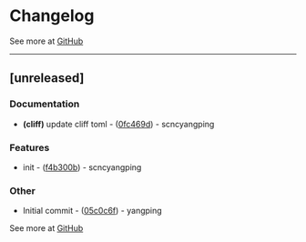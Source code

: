 # Changelog

See more at [GitHub](https://github.com/pesgel/genesis)

---
## [unreleased]

### Documentation

- **(cliff)** update cliff toml - ([0fc469d](https://github.com/pesgel/genesis/commit/0fc469d590cfb99f56131a3ac08706b1ed1bb98b)) - scncyangping

### Features

- init - ([f4b300b](https://github.com/pesgel/genesis/commit/f4b300b3d8aa3a2f834ffa2346a510fa06aa8ec1)) - scncyangping

### Other

- Initial commit - ([05c0c6f](https://github.com/pesgel/genesis/commit/05c0c6fefb3f0fa2683e354ed0002ceb26a3cda7)) - yangping

See more at [GitHub](https://github.com/pesgel/genesis)
